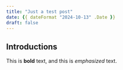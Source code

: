 ```yaml
---
title: "Just a test post"
date: {{ dateFormat "2024-10-13" .Date }}
draft: false
---
```


## Introductions

This is **bold** text, and this is *emphasized* text.
